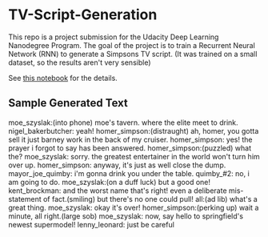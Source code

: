 # TV-Script-Generation

This repo is a project submission for the Udacity Deep Learning Nanodegree Program. The goal of the project is to train a Recurrent Neural Network (RNN) to generate a Simpsons TV script. (It was trained on a small dataset, so the results aren't very sensible)


See [this notebook](/dlnd_tv_script_generation.ipynb) for the details. 

## Sample Generated Text

moe_szyslak:(into phone) moe's tavern. where the elite meet to drink.
nigel_bakerbutcher: yeah!
homer_simpson:(distraught) ah, homer, you gotta sell it just barney work in the back of my cruiser.
homer_simpson: yes! the prayer i forgot to say has been answered.
homer_simpson:(puzzled) what the?
moe_szyslak: sorry. the greatest entertainer in the world won't turn him over up.
homer_simpson: anyway, it's just as well close the dump.
mayor_joe_quimby: i'm gonna drink you under the table.
quimby_#2: no, i am going to do.
moe_szyslak:(on a duff luck) but a good one!
kent_brockman: and the worst name that's right! even a deliberate mis-statement of fact.(smiling) but there's no one could pull!
all:(ad lib) what's a great thing.
moe_szyslak: okay it's over!
homer_simpson:(perking up) wait a minute, all right.(large sob)
moe_szyslak: now, say hello to springfield's newest supermodel!
lenny_leonard: just be careful